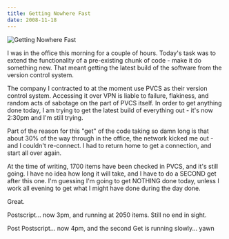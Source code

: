 ```yaml
---
title: Getting Nowhere Fast
date: 2008-11-18
---
```


![Getting Nowhere Fast](https://source.unsplash.com/-m88z7ily-w/1600x900)

I was in the office this morning for a couple of hours. Today's task was to extend the functionality of a pre-existing chunk of code - make it do something new. That meant getting the latest build of the software from the version control system.

The company I contracted to at the moment use PVCS as their version control system. Accessing it over VPN is liable to failure, flakiness, and random acts of sabotage on the part of PVCS itself. In order to get anything done today, I am trying to get the latest build of everything out - it's now 2:30pm and I'm still trying.

Part of the reason for this "get" of the code taking so damn long is that about 30% of the way through in the office, the network kicked me out - and I couldn't re-connect. I had to return home to get a connection, and start all over again.

At the time of writing, 1700 items have been checked in PVCS, and it's still going. I have no idea how long it will take, and I have to do a SECOND get after this one. I'm guessing I'm going to get NOTHING done today, unless I work all evening to get what I might have done during the day done.

Great.

Postscript... now 3pm, and running at 2050 items. Still no end in sight.

Post Postscript... now 4pm, and the second Get is running slowly... yawn